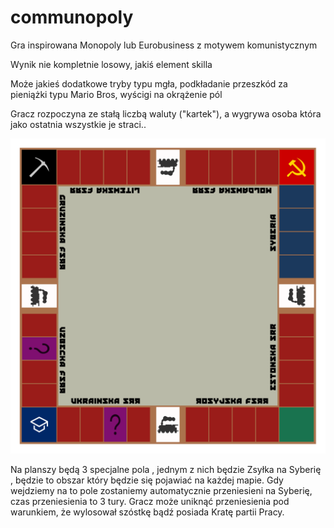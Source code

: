 # communopoly
Gra inspirowana Monopoly lub Eurobusiness z motywem komunistycznym

Wynik nie kompletnie losowy, jakiś element skilla

Może jakieś dodatkowe tryby typu mgła, podkładanie przeszkód za pieniążki typu Mario Bros, wyścigi na okrążenie pól

Gracz rozpoczyna ze stałą liczbą waluty ("kartek"), a wygrywa osoba która jako ostatnia wszystkie je straci..

![Prototyp planszy](./svg/plansza.svg)

Na planszy będą 3 specjalne pola , jednym z nich będzie Zsyłka na Syberię , będzie to obszar który będzie się pojawiać na każdej mapie.
Gdy wejdziemy na to pole zostaniemy automatycznie przeniesieni na Syberię, czas przeniesienia to 3 tury.
Gracz może uniknąć przeniesienia pod warunkiem, że wylosował szóstkę bądź posiada Kratę partii Pracy.

